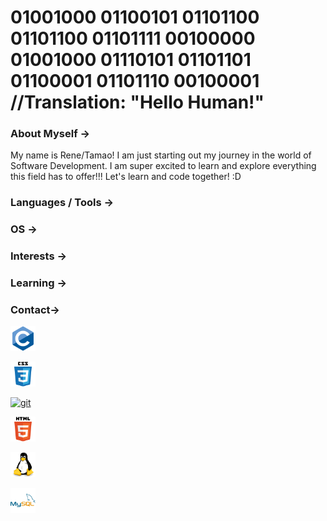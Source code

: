 # 01001000 01100101 01101100 01101100 01101111 00100000 01001000 01110101 01101101 01100001 01101110 00100001<br />//Translation: "Hello Human!"

<h3 align="left">About Myself -></h3>

My name is Rene/Tamao! I am just starting out my journey in the world of Software Development.
I am super excited to learn and explore everything this field has to offer!!!
Let's learn and code together! :D

<h3 align="left">Languages / Tools -></h3>

<p align="left">  </p>

<h3 align="left">OS -></h3>

<p align="left">  </p>

<h3 align="left">Interests -></h3>

<p align="left">  </p>

<h3 align="left">Learning -></h3>

<p align="left">  </p>

<h3 align="left">Contact-></h3>

<p align="left">  </p>




 <a href="https://www.cprogramming.com/" target="_blank" rel="noreferrer"> <img src="https://raw.githubusercontent.com/devicons/devicon/master/icons/c/c-original.svg" alt="c" width="40" height="40"/> </a>
 
 <a href="https://www.w3schools.com/css/" target="_blank" rel="noreferrer"> <img src="https://raw.githubusercontent.com/devicons/devicon/master/icons/css3/css3-original-wordmark.svg" alt="css3" width="40" height="40"/> </a>
 
 <a href="https://git-scm.com/" target="_blank" rel="noreferrer"> <img src="https://www.vectorlogo.zone/logos/git-scm/git-scm-icon.svg" alt="git" width="40" height="40"/> </a>
 
 <a href="https://www.w3.org/html/" target="_blank" rel="noreferrer"> <img src="https://raw.githubusercontent.com/devicons/devicon/master/icons/html5/html5-original-wordmark.svg" alt="html5" width="40" height="40"/> </a>
 
 <a href="https://www.linux.org/" target="_blank" rel="noreferrer"> <img src="https://raw.githubusercontent.com/devicons/devicon/master/icons/linux/linux-original.svg" alt="linux" width="40" height="40"/> </a>
 
 <a href="https://www.mysql.com/" target="_blank" rel="noreferrer"> <img src="https://raw.githubusercontent.com/devicons/devicon/master/icons/mysql/mysql-original-wordmark.svg" alt="mysql" width="40" height="40"/> </a>
